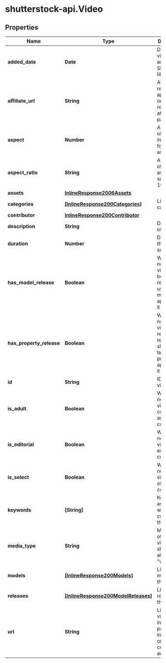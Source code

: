 # shutterstock-api.Video

## Properties
Name | Type | Description | Notes
------------ | ------------- | ------------- | -------------
**added_date** | **Date** | Date this video was added to the Shutterstock library | [optional] 
**affiliate_url** | **String** | Affiliate referral link; appears only for registered affiliate partners | [optional] 
**aspect** | **Number** | Aspect ratio of this video in decimal format, such as 0.6667 | [optional] 
**aspect_ratio** | **String** | Aspect ratio of the video as a ratio, such as 16:9 | [optional] 
**assets** | [**InlineResponse2006Assets**](InlineResponse2006Assets.md) |  | [optional] 
**categories** | [**[InlineResponse200Categories]**](InlineResponse200Categories.md) | List of categories | [optional] 
**contributor** | [**InlineResponse200Contributor**](InlineResponse200Contributor.md) |  | 
**description** | **String** | Description of this video | [optional] 
**duration** | **Number** | Duration of this video, in seconds | [optional] 
**has_model_release** | **Boolean** | Whether or not this video has been released for use by the model appearing in it | [optional] 
**has_property_release** | **Boolean** | Whether or not this video has received a release to show the landmark or property appearing in it | [optional] 
**id** | **String** | ID of the video | 
**is_adult** | **Boolean** | Whether or not this video contains adult content | [optional] 
**is_editorial** | **Boolean** | Whether or not this video is editorial content | [optional] 
**is_select** | **Boolean** | Whether or not this video is part of the select collection | [optional] 
**keywords** | **[String]** | Keywords associated with the content of this video | [optional] 
**media_type** | **String** | Media type of this video, should always be \"video\" | 
**models** | [**[InlineResponse200Models]**](InlineResponse200Models.md) | List of models in this video | [optional] 
**releases** | [**[InlineResponse200ModelReleases]**](InlineResponse200ModelReleases.md) | List of all releases of this video | [optional] 
**url** | **String** | Link to video information page; included only for certain accounts | [optional] 


